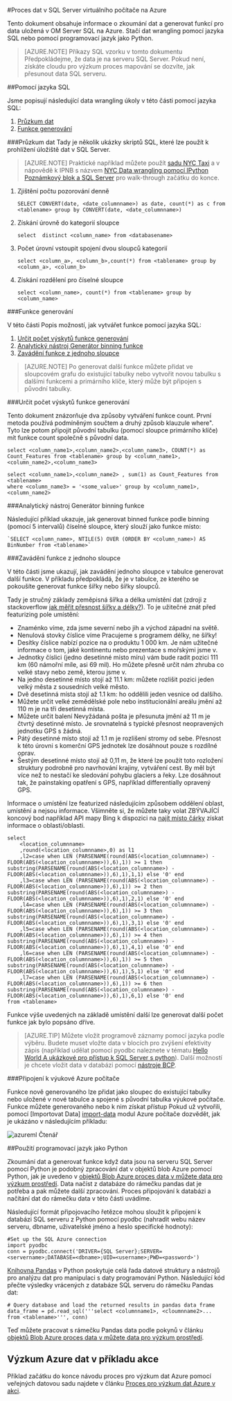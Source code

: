 <properties 
    pageTitle="Zpracování dat v databázi SQL Azure | Microsoft Azure" 
    description="Proces dat z databáze SQL Azure" 
    services="machine-learning" 
    documentationCenter="" 
    authors="garyericson" 
    manager="jhubbard" 
    editor="" />

<tags 
    ms.service="machine-learning" 
    ms.workload="data-services" 
    ms.tgt_pltfrm="na" 
    ms.devlang="na" 
    ms.topic="article" 
    ms.date="09/16/2016" 
    ms.author="fashah;garye;bradsev" /> 

#<a name="heading"></a>Proces dat v SQL Server virtuálního počítače na Azure

Tento dokument obsahuje informace o zkoumání dat a generovat funkcí pro data uložená v OM Server SQL na Azure. Stačí dat wrangling pomocí jazyka SQL nebo pomocí programovací jazyk jako Python.


> [AZURE.NOTE] Příkazy SQL vzorku v tomto dokumentu Předpokládejme, že data je na serveru SQL Server. Pokud není, získáte cloudu pro výzkum proces mapování se dozvíte, jak přesunout data SQL serveru.

##<a name="SQL"></a>Pomocí jazyka SQL

Jsme popisují následující data wrangling úkoly v této části pomocí jazyka SQL:

1. [Průzkum dat](#sql-dataexploration)
2. [Funkce generování](#sql-featuregen)

###<a name="sql-dataexploration"></a>Průzkum dat
Tady je několik ukázky skriptů SQL, které lze použít k prohlížení úložiště dat v SQL Server.


> [AZURE.NOTE] Praktické například můžete použít [sadu NYC Taxi](http://www.andresmh.com/nyctaxitrips/) a v nápovědě k IPNB s názvem [NYC Data wrangling pomocí IPython Poznámkový blok a SQL Server](https://github.com/Azure/Azure-MachineLearning-DataScience/blob/master/Misc/DataScienceProcess/iPythonNotebooks/machine-Learning-data-science-process-sql-walkthrough.ipynb) pro walk-through začátku do konce.

1. Zjištění počtu pozorování denně

    `SELECT CONVERT(date, <date_columnname>) as date, count(*) as c from <tablename> group by CONVERT(date, <date_columnname>)` 

2. Získání úrovně do kategorií sloupce

    `select  distinct <column_name> from <databasename>`

3. Počet úrovní vstoupit spojení dvou sloupců kategorií 

    `select <column_a>, <column_b>,count(*) from <tablename> group by <column_a>, <column_b>`

4. Získání rozdělení pro číselné sloupce

    `select <column_name>, count(*) from <tablename> group by <column_name>`


###<a name="sql-featuregen"></a>Funkce generování

V této části Popis možností, jak vytvářet funkce pomocí jazyka SQL:  

1. [Určit počet výskytů funkce generování](#sql-countfeature)
2. [Analytický nástroj Generátor binning funkce](#sql-binningfeature)
3. [Zavádění funkce z jednoho sloupce](#sql-featurerollout)


> [AZURE.NOTE] Po generovat další funkce můžete přidat ve sloupcovém grafu do existující tabulky nebo vytvořit novou tabulku s dalšími funkcemi a primárního klíče, který může být připojen s původní tabulky. 

###<a name="sql-countfeature"></a>Určit počet výskytů funkce generování

Tento dokument znázorňuje dva způsoby vytváření funkce count. První metoda používá podmíněným součtem a druhý způsob klauzule where". Tyto lze potom připojit původní tabulku (pomocí sloupce primárního klíče) mít funkce count společně s původní data.

    select <column_name1>,<column_name2>,<column_name3>, COUNT(*) as Count_Features from <tablename> group by <column_name1>,<column_name2>,<column_name3> 

    select <column_name1>,<column_name2> , sum(1) as Count_Features from <tablename> 
    where <column_name3> = '<some_value>' group by <column_name1>,<column_name2> 

###<a name="sql-binningfeature"></a>Analytický nástroj Generátor binning funkce

Následující příklad ukazuje, jak generovat binned funkce podle binning (pomocí 5 intervalů) číselné sloupce, který slouží jako funkce místo:

    `SELECT <column_name>, NTILE(5) OVER (ORDER BY <column_name>) AS BinNumber from <tablename>`


###<a name="sql-featurerollout"></a>Zavádění funkce z jednoho sloupce

V této části jsme ukazují, jak zavádění jednoho sloupce v tabulce generovat další funkce. V příkladu předpokládá, že je v tabulce, ze kterého se pokoušíte generovat funkce šířky nebo šířky sloupců.

Tady je stručný základy zeměpisná šířka a délka umístění dat (zdroji z stackoverflow [jak měřit přesnost šířky a délky?](http://gis.stackexchange.com/questions/8650/how-to-measure-the-accuracy-of-latitude-and-longitude)). To je užitečné znát před featurizing pole umístění:

- Znaménko víme, zda jsme severní nebo jih a východ západní na světě.
- Nenulová stovky číslice víme Pracujeme s programem délky, ne šířky!
- Desítky číslice nabízí pozice na o produktu 1 000 km. Je nám užitečné informace o tom, jaké kontinentu nebo prezentace s mořskými jsme v.
- Jednotky číslici (jedno desetinné místo míru) vám bude radit pozici 111 km (60 námořní míle, asi 69 mil). Ho můžete přesně určit nám zhruba co velké stavy nebo země, kterou jsme v.
- Na jedno desetinné místo stojí až 11.1 km: můžete rozlišit pozici jeden velký města z sousedních velké město.
- Dvě desetinná místa stojí až 1.1 km: ho oddělili jeden vesnice od dalšího.
- Můžete určit velké zemědělské pole nebo institucionální areálu jmění až 110 m je na tři desetinná místa.
- Můžete určit balení Nevyžádaná pošta je přesunuta jmění až 11 m je čtvrtý desetinné místo. Je srovnatelná s typické přesnost neopravených jednotku GPS s žádná.
- Pátý desetinné místo stojí až 1.1 m je rozlišení stromy od sebe. Přesnost k této úrovni s komerční GPS jednotek lze dosáhnout pouze s rozdílné oprav.
- Šestým desetinné místo stojí až 0,11 m, že které lze použít toto rozložení struktury podrobně pro navrhování krajiny, vytváření cest. By měl být více než to nestačí ke sledování pohybu glaciers a řeky. Lze dosáhnout tak, že painstaking opatření s GPS, například differentially opravený GPS.

Informace o umístění lze featurized následujícím způsobem oddělení oblast, umístění a nejsou informace. Všimněte si, že můžete taky volat ZBÝVAJÍCÍ koncový bod například API mapy Bing k dispozici na [najít místo čárky](https://msdn.microsoft.com/library/ff701710.aspx) získat informace o oblasti/oblasti.

    select 
        <location_columnname>
        ,round(<location_columnname>,0) as l1       
        ,l2=case when LEN (PARSENAME(round(ABS(<location_columnname>) - FLOOR(ABS(<location_columnname>)),6),1)) >= 1 then substring(PARSENAME(round(ABS(<location_columnname>) - FLOOR(ABS(<location_columnname>)),6),1),1,1) else '0' end     
        ,l3=case when LEN (PARSENAME(round(ABS(<location_columnname>) - FLOOR(ABS(<location_columnname>)),6),1)) >= 2 then substring(PARSENAME(round(ABS(<location_columnname>) - FLOOR(ABS(<location_columnname>)),6),1),2,1) else '0' end     
        ,l4=case when LEN (PARSENAME(round(ABS(<location_columnname>) - FLOOR(ABS(<location_columnname>)),6),1)) >= 3 then substring(PARSENAME(round(ABS(<location_columnname>) - FLOOR(ABS(<location_columnname>)),6),1),3,1) else '0' end     
        ,l5=case when LEN (PARSENAME(round(ABS(<location_columnname>) - FLOOR(ABS(<location_columnname>)),6),1)) >= 4 then substring(PARSENAME(round(ABS(<location_columnname>) - FLOOR(ABS(<location_columnname>)),6),1),4,1) else '0' end     
        ,l6=case when LEN (PARSENAME(round(ABS(<location_columnname>) - FLOOR(ABS(<location_columnname>)),6),1)) >= 5 then substring(PARSENAME(round(ABS(<location_columnname>) - FLOOR(ABS(<location_columnname>)),6),1),5,1) else '0' end     
        ,l7=case when LEN (PARSENAME(round(ABS(<location_columnname>) - FLOOR(ABS(<location_columnname>)),6),1)) >= 6 then substring(PARSENAME(round(ABS(<location_columnname>) - FLOOR(ABS(<location_columnname>)),6),1),6,1) else '0' end     
    from <tablename>

Funkce výše uvedených na základě umístění další lze generovat další počet funkce jak bylo popsáno dříve. 


> [AZURE.TIP] Můžete vložit programově záznamy pomocí jazyka podle výběru. Budete muset vložte data v blocích pro zvýšení efektivity zápis (například udělat pomocí pyodbc naleznete v tématu [Hello World A ukázkové pro přístup k SQL Server s python](https://code.google.com/p/pypyodbc/wiki/A_HelloWorld_sample_to_access_mssql_with_python)). Další možností je chcete vložit data v databázi pomocí [nástroje BCP](https://msdn.microsoft.com/library/ms162802.aspx).

###<a name="sql-aml"></a>Připojení k výukové Azure počítače

Funkce nově generovaného lze přidat jako sloupec do existující tabulky nebo uložené v nové tabulce a spojené s původní tabulka výukové počítače. Funkce můžete generovaného nebo k nim získat přístup Pokud už vytvořili, pomocí [Importovat Data] [ import-data] modul Azure počítače dozvědět, jak je ukázáno v následujícím příkladu:

![azureml Čtenář][1] 

##<a name="python"></a>Použití programovací jazyk jako Python

Zkoumání dat a generovat funkce když data jsou na serveru SQL Server pomocí Python je podobný zpracování dat v objektů blob Azure pomocí Python, jak je uvedeno v [objektů Blob Azure proces data v můžete data pro výzkum prostředí](machine-learning-data-science-process-data-blob.md). Data načíst z databáze do rámečku pandas dat je potřeba a pak můžete další zpracování. Proces připojování k databázi a načítání dat do rámečku data v této části uvádíme.

Následující formát připojovacího řetězce mohou sloužit k připojení k databázi SQL serveru z Python pomocí pyodbc (nahradit webu název serveru, dbname, uživatelské jméno a heslo specifické hodnoty):

    #Set up the SQL Azure connection
    import pyodbc   
    conn = pyodbc.connect('DRIVER={SQL Server};SERVER=<servername>;DATABASE=<dbname>;UID=<username>;PWD=<password>')

[Knihovna Pandas](http://pandas.pydata.org/) v Python poskytuje celá řada datové struktury a nástrojů pro analýzu dat pro manipulaci s daty programování Python. Následující kód přečte výsledky vrácených z databáze SQL serveru do rámečku Pandas dat:

    # Query database and load the returned results in pandas data frame
    data_frame = pd.read_sql('''select <columnname1>, <cloumnname2>... from <tablename>''', conn)

Teď můžete pracovat s rámečku Pandas data podle pokynů v článku [objektů Blob Azure proces data v můžete data pro výzkum prostředí](machine-learning-data-science-process-data-blob.md).

## <a name="azure-data-science-in-action-example"></a>Výzkum Azure dat v příkladu akce

Příklad začátku do konce návodu proces pro výzkum dat Azure pomocí veřejných datovou sadu najdete v článku [Proces pro výzkum dat Azure v akci](machine-learning-data-science-process-sql-walkthrough.md).

[1]: ./media/machine-learning-data-science-process-sql-server-virtual-machine/reader_db_featurizedinput.png


<!-- Module References -->
[import-data]: https://msdn.microsoft.com/library/azure/4e1b0fe6-aded-4b3f-a36f-39b8862b9004/
 

